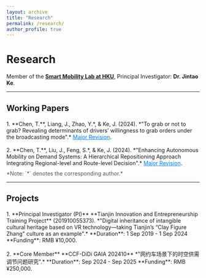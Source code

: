 ```yaml
---
layout: archive
title: "Research"
permalink: /research/
author_profile: true
---
```


# Research

Member of the **[Smart Mobility Lab at HKU](https://sites.google.com/view/kejintao/home)**, Principal Investigator: **Dr. Jintao Ke**.

---

## Working Papers

<div style="margin-top: 20px;">
1. **Chen, T.**, Liang, J., Zhao, Y.*, & Ke, J. (2024).  
   *"To grab or not to grab? Revealing determinants of drivers’ willingness to grab orders under the broadcasting mode".*  
   <span style="color: #007bff;"><u>Major Revision</u></span>.
   <br><br>
2. **Chen, T.**, Liu, J., Feng, S.*, & Ke, J. (2024).  
   *"Enhancing Autonomous Mobility on Demand Systems: A Hierarchical Repositioning Approach Integrating Regional-level and Route-level Decision".*  
   <span style="color: #007bff;"><u>Major Revision</u></span>.
</div>

<div style="margin-top: 10px; font-size: 14px; color: #555;">
*Note: `*` denotes the corresponding author.*
</div>

---

## Projects

<div style="margin-top: 20px;">
1. **Principal Investigator (PI)**  
   **Tianjin Innovation and Entrepreneurship Training Project** (201910055373).  
   *"Digital inheritance of intangible cultural heritage based on VR technology—taking Tianjin’s “Clay Figure Zhang” culture as an example".*  
   **Duration**: 1 Sep 2019 - 1 Sep 2024  
   **Funding**: RMB ¥10,000.
   <br><br>
2. **Core Member**  
   **CCF-DiDi GAIA 202410**  
   *"网约车场景下的时空供需调节问题研究".*  
   **Duration**: Sep 2024 - Sep 2025  
   **Funding**: RMB ¥250,000.
</div>
